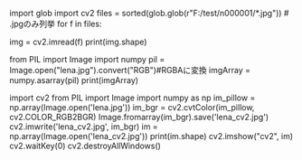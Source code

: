 import glob
import cv2
files = sorted(glob.glob(r"F:/test/n000001/*.jpg")) # .jpgのみ列挙
for f in files:

  img = cv2.imread(f)
  print(img.shape)


from PIL import Image
import numpy
pil = Image.open("lena.jpg").convert("RGB")#RGBAに変換
imgArray = numpy.asarray(pil)
print(imgArray)


import cv2
from PIL import Image
import numpy as np
im_pillow = np.array(Image.open('lena.jpg'))
    im_bgr = cv2.cvtColor(im_pillow, cv2.COLOR_RGB2BGR)
    Image.fromarray(im_bgr).save('lena_cv2.jpg')
    cv2.imwrite('lena_cv2.jpg', im_bgr)
    im = np.array(Image.open('lena_cv2.jpg'))
    print(im.shape)
    cv2.imshow("cv2", im)
    cv2.waitKey(0)
    cv2.destroyAllWindows()
